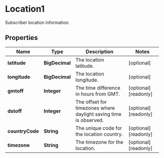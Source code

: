

# Location1

Subscriber location information.

## Properties

| Name | Type | Description | Notes |
|------------ | ------------- | ------------- | -------------|
|**latitude** | **BigDecimal** | The location latitude. |  [optional] |
|**longitude** | **BigDecimal** | The location longitude. |  [optional] |
|**gmtoff** | **Integer** | The time difference in hours from GMT. |  [optional] [readonly] |
|**dstoff** | **Integer** | The offset for timezones where daylight saving time is observed. |  [optional] [readonly] |
|**countryCode** | **String** | The unique code for the location country. |  [optional] [readonly] |
|**timezone** | **String** | The timezone for the location. |  [optional] [readonly] |



